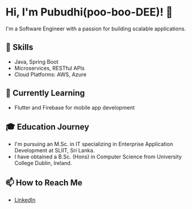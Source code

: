 # Hi, I'm Pubudhi(poo-boo-DEE)! 👋

I'm a Software Engineer with a passion for building scalable applications.

## 🚀 Skills
- Java, Spring Boot
- Microservices, RESTful APIs
- Cloud Platforms: AWS, Azure

## 🌱 Currently Learning
- Flutter and Firebase for mobile app development
  
## 🎓 Education Journey 
 - I'm pursuing an M.Sc. in IT specializing in Enterprise Application Development at SLIIT, Sri Lanka.
 - I have obtained a B.Sc. (Hons) in Computer Science from University College Dublin, Ireland.

## 📫 How to Reach Me
- [LinkedIn](https://www.linkedin.com/in/pubudhiwitharana/)



<!--
**Pubudhi/Pubudhi** is a ✨ _special_ ✨ repository because its `README.md` (this file) appears on your GitHub profile.

Here are some ideas to get you started:

- 🔭 I’m currently working on ...
- 🌱 I’m currently learning ...
- 👯 I’m looking to collaborate on ...
- 🤔 I’m looking for help with ...
- 💬 Ask me about ...
- 📫 How to reach me: ...
- 😄 Pronouns: ...
- ⚡ Fun fact: ...
-->

